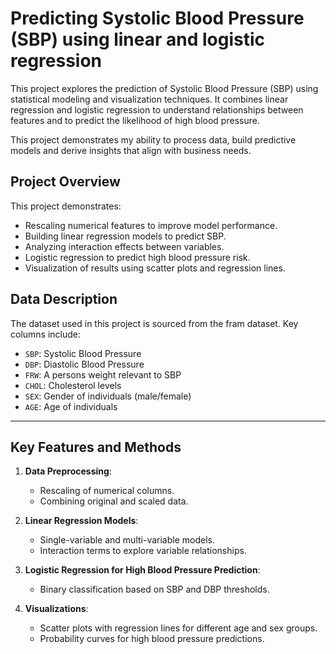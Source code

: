 # Predicting Systolic Blood Pressure (SBP) using linear and logistic regression

This project explores the prediction of Systolic Blood Pressure (SBP) using statistical modeling and visualization techniques. It combines linear regression and logistic regression to understand relationships between features and to predict the likelihood of high blood pressure.

This project demonstrates my ability to process data, build predictive models and derive insights that align with business needs.

## Project Overview
This project demonstrates:
- Rescaling numerical features to improve model performance.
- Building linear regression models to predict SBP.
- Analyzing interaction effects between variables.
- Logistic regression to predict high blood pressure risk.
- Visualization of results using scatter plots and regression lines.
  

## Data Description
The dataset used in this project is sourced from the fram dataset. Key columns include:
- `SBP`: Systolic Blood Pressure
- `DBP`: Diastolic Blood Pressure
- `FRW`: A persons weight relevant to SBP
- `CHOL`: Cholesterol levels
- `SEX`: Gender of individuals (male/female)
- `AGE`: Age of individuals

---

## Key Features and Methods
1. **Data Preprocessing**:
   - Rescaling of numerical columns.
   - Combining original and scaled data.

2. **Linear Regression Models**:
   - Single-variable and multi-variable models.
   - Interaction terms to explore variable relationships.

3. **Logistic Regression for High Blood Pressure Prediction**:
   - Binary classification based on SBP and DBP thresholds.

4. **Visualizations**:
   - Scatter plots with regression lines for different age and sex groups.
   - Probability curves for high blood pressure predictions.

